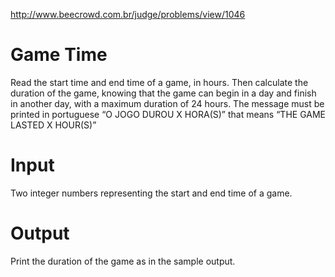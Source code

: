 http://www.beecrowd.com.br/judge/problems/view/1046

# Game Time

Read the start time and end time of a game, in hours. Then calculate the
duration of the game, knowing that the game can begin in a day and finish in
another day, with a maximum duration of 24 hours. The message must be printed
in portuguese “O JOGO DUROU X HORA(S)” that means “THE GAME LASTED X HOUR(S)”

# Input

Two integer numbers representing the start and end time of a game.

# Output

Print the duration of the game as in the sample output.
